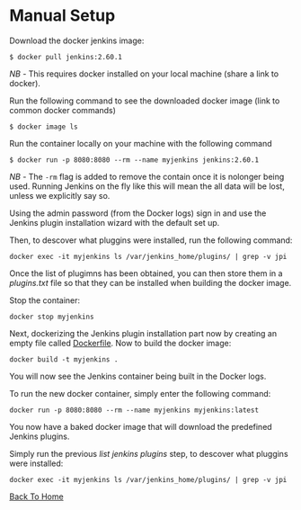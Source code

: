 # Manual Setup

Download the docker jenkins image:

```
$ docker pull jenkins:2.60.1
```

*NB* - This requires docker installed on your local machine (share a link to docker).

Run the following command to see the downloaded docker image (link to common docker commands)

```
$ docker image ls
```

Run the container locally on your machine with the following command 

```
$ docker run -p 8080:8080 --rm --name myjenkins jenkins:2.60.1
```

*NB* - The ```-rm``` flag is added to remove the contain once it is nolonger being used. Running Jenkins on the fly like this will mean the all data will be lost, unless we explicitly say so. 

Using the admin password (from the Docker logs) sign in and use the Jenkins plugin installation wizard with the default set up. 

Then, to descover what pluggins were installed, run the following command:

```
docker exec -it myjenkins ls /var/jenkins_home/plugins/ | grep -v jpi
```

Once the list of plugimns has been obtained, you can then store them in a _plugins.txt_ file so that they can be installed when building the docker image. 

Stop the container:

```
docker stop myjenkins
```

Next, dockerizing the Jenkins plugin installation part now by creating an empty file called [Dockerfile](Dockerfile). Now to build the docker image:

```
docker build -t myjenkins .
```

You will now see the Jenkins container being built in the Docker logs. 

To run the new docker container, simply enter the following command:

```
docker run -p 8080:8080 --rm --name myjenkins myjenkins:latest
```

You now have a baked docker image that will download the predefined Jenkins plugins. 

Simply run the previous _list jenkins plugins_ step, to descover what pluggins were installed:

```
docker exec -it myjenkins ls /var/jenkins_home/plugins/ | grep -v jpi
```

[Back To Home](https://github.com/Bryn-Lloyd/dockerized-jenkins)